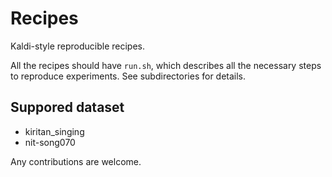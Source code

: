 # Recipes

Kaldi-style reproducible recipes.

All the recipes should have `run.sh`, which describes all the necessary steps to reproduce experiments. See subdirectories for details.

##  Suppored dataset

- kiritan_singing
- nit-song070

Any contributions are welcome.